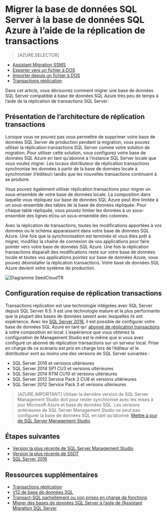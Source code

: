 <properties
   pageTitle="Migrer vers la base de données SQL utilisant la réplication transactions | Microsoft Azure"
   description="Base de données de SQL Microsoft Azure, migration de base de données, Importer base de données, transactions réplication"
   services="sql-database"
   documentationCenter=""
   authors="CarlRabeler"
   manager="jhubbard"
   editor=""/>

<tags
   ms.service="sql-database"
   ms.devlang="NA"
   ms.topic="article"
   ms.tgt_pltfrm="NA"
   ms.workload="sqldb-migrate"
   ms.date="08/23/2016"
   ms.author="carlrab"/>

# <a name="migrate-sql-server-database-to-azure-sql-database-using-transactional-replication"></a>Migrer la base de données SQL Server à la base de données SQL Azure à l’aide de la réplication de transactions

> [AZURE.SELECTOR]
- [Assistant Migration SSMS](sql-database-cloud-migrate-compatible-using-ssms-migration-wizard.md)
- [Exporter vers un fichier à DOS](sql-database-cloud-migrate-compatible-export-bacpac-ssms.md)
- [Importer depuis un fichier à DOS](sql-database-cloud-migrate-compatible-import-bacpac-ssms.md)
- [Transactions réplication](sql-database-cloud-migrate-compatible-using-transactional-replication.md)

Dans cet article, vous découvrez comment migrer une base de données SQL Server compatible à base de données SQL Azure très peu de temps à l’aide de la réplication de transactions SQL Server.

## <a name="understanding-the-transactional-replication-architecture"></a>Présentation de l’architecture de réplication transactions

Lorsque vous ne pouvez pas vous permettre de supprimer votre base de données SQL Server de production pendant la migration, vous pouvez utiliser la réplication transactions SQL Server comme votre solution de migration. Pour utiliser cette solution, vous configurez votre base de données SQL Azure en tant qu’abonné à l’instance SQL Server locale que vous voulez migrer. Les locaux distributeur de réplication transactions synchronise les données à partir de la base de données locale à synchroniser (l’éditeur) tandis que les nouvelles transactions continuent à se produire. 

Vous pouvez également utiliser réplication transactions pour migrer un sous-ensemble de votre base de données locale. La composition dans laquelle vous répliquez sur base de données SQL Azure peut être limitée à un sous-ensemble des tables de la base de données répliquée. Pour chaque table répliquée, vous pouvez limiter les données à un sous-ensemble des lignes et/ou un sous-ensemble des colonnes.

Avec la réplication de transactions, toutes les modifications apportées à vos données ou le schéma apparaissent dans votre base de données SQL Azure. Une fois que la synchronisation est terminée et vous êtes prêt à migrer, modifiez la chaîne de connexion de vos applications pour faire pointer vers votre base de données SQL Azure. Une fois la réplication transactions disparaît des modifications reste sur votre base de données locale et toutes vos applications pointez sur base de données Azure, vous pouvez désinstaller la réplication transactions. Votre base de données SQL Azure devient votre système de production.

 ![Diagramme SeedCloudTR](./media/sql-database-cloud-migrate/SeedCloudTR.png)

## <a name="transactional-replication-requirements"></a>Configuration requise de réplication transactions

Transactions réplication est une technologie intégrées avec SQL Server depuis SQL Server 6.5. Il est une technologie mature et la plus performante que la plupart des bases de données savent avec lesquelles ils ont expérience. Avec les [SQL Server 2016](https://www.microsoft.com/en-us/cloud-platform/sql-server), il est possible de configurer votre base de données SQL Azure en tant qu' [abonné de réplication transactions](https://msdn.microsoft.com/library/mt589530.aspx) à votre composition en local. L’expérience que vous obtenez la configuration de Management Studio est le même que si vous avez configuré un abonné de réplication transactions sur un serveur local. Prise en charge de ce scénario est pris en charge lors de l’éditeur et le distributeur sont au moins une des versions de SQL Server suivantes :

 - SQL Server 2016 et versions ultérieures 
 - SQL Server 2014 SP1 CU3 et versions ultérieures
 - SQL Server 2014 RTM CU10 et versions ultérieures
 - SQL Server 2012 Service Pack 2 CU8 et versions ultérieures
 - SQL Server 2012 Service Pack 3 et versions ultérieures


> [AZURE.IMPORTANT] Utiliser la dernière version de SQL Server Management Studio doit pour rester synchronisé avec les mises à jour Microsoft Azure et base de données SQL. Les versions antérieures de SQL Server Management Studio ne peut pas configurer la base de données SQL en tant qu’abonné. [Mettre à jour de SQL Server Management Studio](https://msdn.microsoft.com/library/mt238290.aspx).


## <a name="next-steps"></a>Étapes suivantes

- [Version la plus récente de SQL Server Management Studio](https://msdn.microsoft.com/library/mt238290.aspx)
- [Version la plus récente de SSDT](https://msdn.microsoft.com/library/mt204009.aspx)
- [SQL Server 2016](https://www.microsoft.com/en-us/cloud-platform/sql-server)

## <a name="additional-resources"></a>Ressources supplémentaires

- [Transactions réplication](https://msdn.microsoft.com/library/mt589530.aspx)
- [V12 de base de données SQL](sql-database-v12-whats-new.md)
- [Transact-SQL partiellement ou non prises en charge de fonctions](sql-database-transact-sql-information.md)
- [Migrer des bases de données SQL Server à l’aide de l’Assistant Migration SQL Server](http://blogs.msdn.com/b/ssma/)
